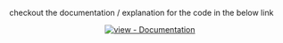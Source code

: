checkout the documentation / explanation for the code in the below link
<div align="center">
<a href="https://www.codexpace.ml/2022/04/sniffer-with-no-filter.html" title="Go to project documentation"><img src="https://img.shields.io/badge/view-Documentation-blue?style=for-the-badge" alt="view - Documentation"></a>
</div>
